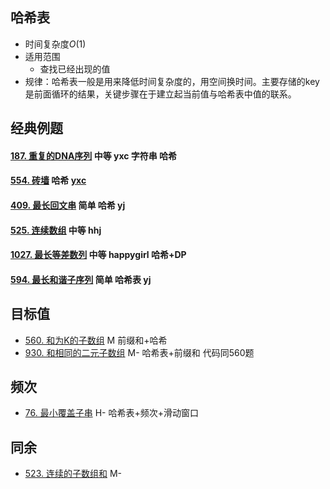 ## 哈希表

-   时间复杂度$O(1)$
-   适用范围
    -   查找已经出现的值
-   规律：哈希表一般是用来降低时间复杂度的，用空间换时间。主要存储的key是前面循环的结果，关键步骤在于建立起当前值与哈希表中值的联系。

## 经典例题

#### [187. 重复的DNA序列](https://leetcode-cn.com/problems/repeated-dna-sequences/) 中等 yxc 字符串 哈希

#### [554. 砖墙](https://leetcode-cn.com/problems/brick-wall/) 哈希 [yxc](https://v.douyu.com/show/85BAvq1PAeXvG4Lm)

#### [409. 最长回文串](https://leetcode-cn.com/problems/longest-palindrome/) 简单 哈希 yj

#### [525. 连续数组](https://leetcode-cn.com/problems/contiguous-array/) 中等 hhj

#### [1027. 最长等差数列](https://leetcode-cn.com/problems/longest-arithmetic-sequence/) 中等 happygirl 哈希+DP

#### [594. 最长和谐子序列](https://leetcode-cn.com/problems/longest-harmonious-subsequence/) 简单 哈希表 yj

## 目标值

-   [560. 和为K的子数组](https://leetcode-cn.com/problems/subarray-sum-equals-k/) M  前缀和+哈希
-   [930. 和相同的二元子数组](https://leetcode-cn.com/problems/binary-subarrays-with-sum/) M- 哈希表+前缀和 代码同560题

## 频次

-   [76. 最小覆盖子串](https://leetcode-cn.com/problems/minimum-window-substring/) H- 哈希表+频次+滑动窗口

## 同余

-   [523. 连续的子数组和](https://leetcode-cn.com/problems/continuous-subarray-sum/) M-